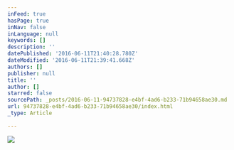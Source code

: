 ```yaml
---
inFeed: true
hasPage: true
inNav: false
inLanguage: null
keywords: []
description: ''
datePublished: '2016-06-11T21:40:28.780Z'
dateModified: '2016-06-11T21:39:41.668Z'
authors: []
publisher: null
title: ''
author: []
starred: false
sourcePath: _posts/2016-06-11-94737828-e4bf-4ad6-b233-71b94658ae30.md
url: 94737828-e4bf-4ad6-b233-71b94658ae30/index.html
_type: Article

---
```

![](https://the-grid-user-content.s3-us-west-2.amazonaws.com/59a50d82-09a2-4099-8773-c7130d2af2aa.jpg)
